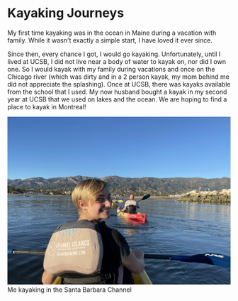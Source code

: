 # Kayaking Journeys

My first time kayaking was in the ocean in Maine during a vacation with family. While it wasn't exactly a simple start, I have loved it ever since. 

Since then, every chance I got, I would go kayaking. Unfortunately, until I lived at UCSB, I did not live near a body of water to kayak on, nor did I own one. So I would kayak with my family during vacations and once on the Chicago river (which was dirty and in a 2 person kayak, my mom behind me did not appreciate the splashing). Once at UCSB, there was kayaks available from the school that I used. My now husband bought a kayak in my second year at UCSB that we used on lakes and the ocean. We are hoping to find a place to kayak in Montreal!

![Kayaking](./media/IMG_9797.jpg) 
Me kayaking in the Santa Barbara Channel